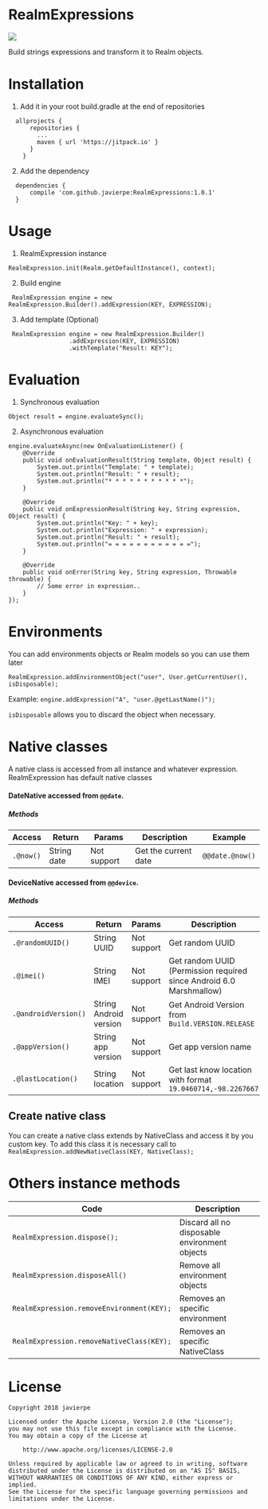 # RealmExpressions
[![](https://jitpack.io/v/javierpe/RealmExpressions.svg)](https://jitpack.io/#javierpe/RealmExpressions)

Build strings expressions and transform it to Realm objects.

# Installation
1. Add it in your root build.gradle at the end of repositories
```
  allprojects {
      repositories {
        ...
        maven { url 'https://jitpack.io' }
      }
    }
```

2. Add the dependency
```
  dependencies {
      compile 'com.github.javierpe:RealmExpressions:1.0.1'
  }
```

# Usage
1. RealmExpression instance
```
RealmExpression.init(Realm.getDefaultInstance(), context);
```
2. Build engine
```
 RealmExpression engine = new RealmExpression.Builder().addExpression(KEY, EXPRESSION);
```
3. Add template (Optional)
```
 RealmExpression engine = new RealmExpression.Builder()
                 .addExpression(KEY, EXPRESSION)
                 .withTemplate("Result: KEY");
```
# Evaluation
1. Synchronous evaluation
```
Object result = engine.evaluateSync();
```
2. Asynchronous evaluation
```
engine.evaluateAsync(new OnEvaluationListener() {
    @Override
    public void onEvaluationResult(String template, Object result) {
        System.out.println("Template: " + template);
        System.out.println("Result: " + result);
        System.out.println("* * * * * * * * * * *");
    }

    @Override
    public void onExpressionResult(String key, String expression, Object result) {
        System.out.println("Key: " + key);
        System.out.println("Expression: " + expression);
        System.out.println("Result: " + result);
        System.out.println("= = = = = = = = = = = =");
    }

    @Override
    public void onError(String key, String expression, Throwable throwable) {
        // Some error in expression..
    }
});
```
# Environments
You can add environments objects or Realm models so you can use them later
```
RealmExpression.addEnvironmentObject("user", User.getCurrentUser(), isDisposable);
```
Example: ```engine.addExpression("A", "user.@getLastName()");```

```isDisposable``` allows you to discard the object when necessary. 

# Native classes
A native class is accessed from all instance and whatever expression. RealmExpression has default native classes
#### DateNative accessed from ```@@date```.
##### Methods
Access | Return | Params | Description | Example 
------------ | ------------- | ------------- | ------------- | -------------
```.@now()``` | String date | Not support | Get the current date | ```@@date.@now()```

#### DeviceNative accessed from ```@@device```.
##### Methods
Access | Return | Params | Description | Example 
------------ | ------------- | ------------- | ------------- | -------------
```.@randomUUID()``` | String UUID | Not support | Get random UUID | ```@@device.@randomUUID()```
```.@imei()``` | String IMEI | Not support | Get random UUID (Permission required since Android 6.0 Marshmallow) | ```@@device.@imei()```
```.@androidVersion()``` | String Android version | Not support | Get Android Version from ```Build.VERSION.RELEASE``` | ```@@device.@androidVersion()```
```.@appVersion()``` | String app version | Not support | Get app version name | ```@@device.@appVersion()```
```.@lastLocation()``` | String location | Not support | Get last know location with format ```19.0460714,-98.2267667``` | ```@@device.@lastLocation()```

## Create native class
You can create a native class extends by NativeClass and access it by you custom key. To add this class it is necessary call to ```RealmExpression.addNewNativeClass(KEY, NativeClass);```

# Others instance methods
Code | Description
------------ | -------------
```RealmExpression.dispose();``` | Discard all no disposable environment objects
```RealmExpression.disposeAll()``` | Remove all environment objects
```RealmExpression.removeEnvironment(KEY);``` | Removes an specific environment
```RealmExpression.removeNativeClass(KEY);``` | Removes an specific NativeClass


# License

```
Copyright 2018 javierpe

Licensed under the Apache License, Version 2.0 (the "License");
you may not use this file except in compliance with the License.
You may obtain a copy of the License at

    http://www.apache.org/licenses/LICENSE-2.0

Unless required by applicable law or agreed to in writing, software
distributed under the License is distributed on an "AS IS" BASIS,
WITHOUT WARRANTIES OR CONDITIONS OF ANY KIND, either express or implied.
See the License for the specific language governing permissions and
limitations under the License.
```
